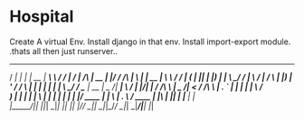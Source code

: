 # Hospital

Create A virtual Env.
Install django in that env.
Install import-export module.
.thats all
then just runserver..


   _____ _    _ _____  ________     __  __  __          _____  _  __         _   _ _____  ________     __
  / ____| |  | |  __ \|  ____\ \   / / |  \/  |   /\   |  __ \| |/ /   /\   | \ | |  __ \|  ____\ \   / /
 | (___ | |__| | |__) | |__   \ \_/ /  | \  / |  /  \  | |__) | ' /   /  \  |  \| | |  | | |__   \ \_/ / 
  \___ \|  __  |  _  /|  __|   \   /   | |\/| | / /\ \ |  _  /|  <   / /\ \ | . ` | |  | |  __|   \   /  
  ____) | |  | | | \ \| |____   | |    | |  | |/ ____ \| | \ \| . \ / ____ \| |\  | |__| | |____   | |   
 |_____/|_|  |_|_|  \_|______|  |_|    |_|  |_/_/    \_|_|  \_|_|\_/_/    \_|_| \_|_____/|______|  |_| 
